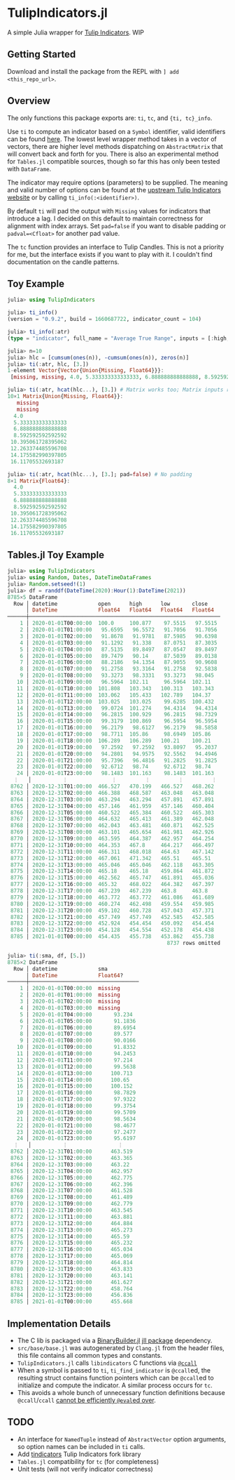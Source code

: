 # TulipIndicators.jl

A simple Julia wrapper for [Tulip Indicators](https://github.com/TulipCharts/tulipindicators).
WIP

## Getting Started
Download and install the package from the REPL with `] add <this_repo_url>`.

## Overview
The only functions this package exports are: `ti`, `tc`, and `{ti, tc}_info`.

Use `ti` to compute an indicator based on a `Symbol` identifier, valid identifiers can be found [here](https://tulipindicators.org/list). The lowest level wrapper method takes in a vector of vectors, there are higher level methods dispatching on `AbstractMatrix` that will convert back and forth for you. There is also an experimental method for `Tables.jl` compatible sources, though so far this has only been tested with `DataFrame`.

The indicator may require options (parameters) to be supplied. The meaning and valid number of options can be found at the [upstream Tulip Indicators website](https://tulipindicators.org/list) or by calling `ti_info(:<identifier>)`.

By default `ti` will pad the output with `Missing` values for indicators that introduce a lag. I decided on this default to maintain correctness for alignment with index arrays. Set `pad=false` if you want to disable padding or `padval=<Cfloat>` for another pad value.

The `tc` function provides an interface to Tulip Candles. This is not a priority for me, but the interface exists if you want to play with it. I couldn't find documentation on the candle patterns.

## Toy Example
```julia
julia> using TulipIndicators

julia> ti_info()
(version = "0.9.2", build = 1660687722, indicator_count = 104)

julia> ti_info(:atr)
(type = "indicator", full_name = "Average True Range", inputs = [:high, :low, :close], options = [:period], outputs = [:atr])

julia> n=10
julia> hlc = [cumsum(ones(n)), -cumsum(ones(n)), zeros(n)]
julia> ti(:atr, hlc, [3.])
1-element Vector{Vector{Union{Missing, Float64}}}:
 [missing, missing, 4.0, 5.333333333333333, 6.888888888888888, 8.592592592592592, 10.395061728395062, 12.263374485596708, 14.175582990397805, 16.11705532693187]

julia> ti(:atr, hcat(hlc...), [3.]) # Matrix works too; Matrix inputs return Matrix outputs
10×1 Matrix{Union{Missing, Float64}}:
   missing
   missing
  4.0
  5.333333333333333
  6.888888888888888
  8.592592592592592
 10.395061728395062
 12.263374485596708
 14.175582990397805
 16.11705532693187

julia> ti(:atr, hcat(hlc...), [3.]; pad=false) # No padding
8×1 Matrix{Float64}:
  4.0
  5.333333333333333
  6.888888888888888
  8.592592592592592
 10.395061728395062
 12.263374485596708
 14.175582990397805
 16.11705532693187
```

## Tables.jl Toy Example
```julia
julia> using TulipIndicators
julia> using Random, Dates, DateTimeDataFrames
julia> Random.setseed!(1)
julia> df = randdf(DateTime(2020):Hour(1):DateTime(2021))
8785×5 DataFrame
  Row │ datetime             open      high      low       close
      │ DateTime             Float64   Float64   Float64   Float64
──────┼─────────────────────────────────────────────────────────────
    1 │ 2020-01-01T00:00:00  100.0     100.877    97.5515   97.5515
    2 │ 2020-01-01T01:00:00   95.6595   96.5572   91.7056   91.7056
    3 │ 2020-01-01T02:00:00   91.8678   91.9781   87.5985   90.6398
    4 │ 2020-01-01T03:00:00   91.1292   91.338    87.0751   87.3035
    5 │ 2020-01-01T04:00:00   87.5135   89.8497   87.0547   89.8497
    6 │ 2020-01-01T05:00:00   89.7479   90.14     87.5039   89.0138
    7 │ 2020-01-01T06:00:00   88.2186   94.1354   87.9055   90.9608
    8 │ 2020-01-01T07:00:00   91.2758   93.3164   91.2758   92.5838
    9 │ 2020-01-01T08:00:00   93.3273   98.3331   93.3273   98.045
   10 │ 2020-01-01T09:00:00   96.5964  102.11     96.5964  102.11
   11 │ 2020-01-01T10:00:00  101.808   103.343   100.313   103.343
   12 │ 2020-01-01T11:00:00  103.062   105.433   102.789   104.37
   13 │ 2020-01-01T12:00:00  103.025   103.025    99.6285  100.432
   14 │ 2020-01-01T13:00:00   99.0724  101.274    94.4314   94.4314
   15 │ 2020-01-01T14:00:00   96.2815  100.929    96.2815   98.7329
   16 │ 2020-01-01T15:00:00   99.3179  100.869    96.5954   96.5954
   17 │ 2020-01-01T16:00:00   96.2179   98.6127   96.2179   98.5858
   18 │ 2020-01-01T17:00:00   98.7711  105.86     98.6949  105.86
   19 │ 2020-01-01T18:00:00  106.289   106.289   100.21    100.21
   20 │ 2020-01-01T19:00:00   97.2592   97.2592   93.8097   95.2037
   21 │ 2020-01-01T20:00:00   94.2801   94.9575   92.5562   94.4946
   22 │ 2020-01-01T21:00:00   95.7396   96.4816   91.2825   91.2825
   23 │ 2020-01-01T22:00:00   92.6712   98.74     92.6712   98.74
   24 │ 2020-01-01T23:00:00   98.1483  101.163    98.1483  101.163
  ⋮   │          ⋮              ⋮         ⋮         ⋮         ⋮
 8762 │ 2020-12-31T01:00:00  466.527   470.199   466.527   468.262
 8763 │ 2020-12-31T02:00:00  466.388   468.587   463.048   463.048
 8764 │ 2020-12-31T03:00:00  463.294   463.294   457.891   457.891
 8765 │ 2020-12-31T04:00:00  457.146   461.959   457.146   460.404
 8766 │ 2020-12-31T05:00:00  460.522   465.384   460.522   465.303
 8767 │ 2020-12-31T06:00:00  464.632   465.413   461.389   462.048
 8768 │ 2020-12-31T07:00:00  462.043   463.481   460.871   462.525
 8769 │ 2020-12-31T08:00:00  463.101   465.654   461.981   462.926
 8770 │ 2020-12-31T09:00:00  463.595   464.387   462.957   464.254
 8771 │ 2020-12-31T10:00:00  464.353   467.8     464.217   466.497
 8772 │ 2020-12-31T11:00:00  466.311   468.018   464.63    467.142
 8773 │ 2020-12-31T12:00:00  467.061   471.342   465.51    465.51
 8774 │ 2020-12-31T13:00:00  465.046   465.046   462.118   463.305
 8775 │ 2020-12-31T14:00:00  465.18    465.18    459.864   461.872
 8776 │ 2020-12-31T15:00:00  462.562   465.747   461.891   465.036
 8777 │ 2020-12-31T16:00:00  465.32    468.022   464.382   467.397
 8778 │ 2020-12-31T17:00:00  467.239   467.239   463.8     463.8
 8779 │ 2020-12-31T18:00:00  463.772   463.772   461.086   461.689
 8780 │ 2020-12-31T19:00:00  460.274   462.498   459.554   459.985
 8781 │ 2020-12-31T20:00:00  459.102   460.728   457.043   457.371
 8782 │ 2020-12-31T21:00:00  457.749   457.749   452.585   452.585
 8783 │ 2020-12-31T22:00:00  452.924   454.454   450.092   454.454
 8784 │ 2020-12-31T23:00:00  454.128   454.554   452.178   454.438
 8785 │ 2021-01-01T00:00:00  454.435   455.738   453.862   455.738
                                                   8737 rows omitted

julia> ti(:sma, df, [5.])
8785×2 DataFrame
  Row │ datetime             sma
      │ DateTime             Float64?
──────┼───────────────────────────────────
    1 │ 2020-01-01T00:00:00  missing
    2 │ 2020-01-01T01:00:00  missing
    3 │ 2020-01-01T02:00:00  missing
    4 │ 2020-01-01T03:00:00  missing
    5 │ 2020-01-01T04:00:00       93.234
    6 │ 2020-01-01T05:00:00       91.1836
    7 │ 2020-01-01T06:00:00       89.6954
    8 │ 2020-01-01T07:00:00       89.577
    9 │ 2020-01-01T08:00:00       90.0166
   10 │ 2020-01-01T09:00:00       91.8332
   11 │ 2020-01-01T10:00:00       94.2453
   12 │ 2020-01-01T11:00:00       97.214
   13 │ 2020-01-01T12:00:00       99.5638
   14 │ 2020-01-01T13:00:00      100.713
   15 │ 2020-01-01T14:00:00      100.65
   16 │ 2020-01-01T15:00:00      100.152
   17 │ 2020-01-01T16:00:00       98.7829
   18 │ 2020-01-01T17:00:00       97.9322
   19 │ 2020-01-01T18:00:00       99.3754
   20 │ 2020-01-01T19:00:00       99.5709
   21 │ 2020-01-01T20:00:00       98.5634
   22 │ 2020-01-01T21:00:00       98.4677
   23 │ 2020-01-01T22:00:00       97.2477
   24 │ 2020-01-01T23:00:00       95.6197
  ⋮   │          ⋮                ⋮
 8762 │ 2020-12-31T01:00:00      463.519
 8763 │ 2020-12-31T02:00:00      463.365
 8764 │ 2020-12-31T03:00:00      463.22
 8765 │ 2020-12-31T04:00:00      462.957
 8766 │ 2020-12-31T05:00:00      462.775
 8767 │ 2020-12-31T06:00:00      462.396
 8768 │ 2020-12-31T07:00:00      461.528
 8769 │ 2020-12-31T08:00:00      461.489
 8770 │ 2020-12-31T09:00:00      462.779
 8771 │ 2020-12-31T10:00:00      463.545
 8772 │ 2020-12-31T11:00:00      463.881
 8773 │ 2020-12-31T12:00:00      464.884
 8774 │ 2020-12-31T13:00:00      465.273
 8775 │ 2020-12-31T14:00:00      465.59
 8776 │ 2020-12-31T15:00:00      465.232
 8777 │ 2020-12-31T16:00:00      465.034
 8778 │ 2020-12-31T17:00:00      465.069
 8779 │ 2020-12-31T18:00:00      464.814
 8780 │ 2020-12-31T19:00:00      463.833
 8781 │ 2020-12-31T20:00:00      463.141
 8782 │ 2020-12-31T21:00:00      461.627
 8783 │ 2020-12-31T22:00:00      458.764
 8784 │ 2020-12-31T23:00:00      456.836
 8785 │ 2021-01-01T00:00:00      455.668
```

## Implementation Details
* The C lib is packaged via a [BinaryBuilder.jl](https://github.com/JuliaPackaging/BinaryBuilder.jl) [jll package](https://github.com/JuliaBinaryWrappers/TulipIndicators_jll.jl) dependency.
* `src/base/base.jl` was autogenerated by `Clang.jl` from the header files, this file contains all common types and constants.
* `TulipIndicators.jl` calls `libindicators` C functions via [`@ccall`](https://docs.julialang.org/en/v1/base/c/)
* When a symbol is passed to `ti`, `ti_find_indicator` is `@ccall`ed, the resulting struct contains function pointers which can be `@ccall`ed to initialize and compute the indicator. A similar process occurs for `tc`.
* This avoids a whole bunch of unnecessary function definitions because `@ccall`/`ccall` [cannot be efficiently `@eval`ed over](https://docs.julialang.org/en/v1/manual/calling-c-and-fortran-code/#Non-constant-Function-Specifications).

## TODO
* An interface for `NamedTuple` instead of `AbstractVector` option arguments, so option names can be included in `ti` calls.
* Add [tindicators](https://github.com/3jane/tindicators) Tulip Indicators fork library
* `Tables.jl` compatibility for `tc` (for completeness)
* Unit tests (will not verify indicator correctness)

